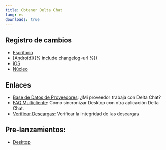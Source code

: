 ```yaml
---
title: Obtener Delta Chat
lang: es
downloads: true
---
```


## Registro de cambios

* [Escritorio](https://github.com/deltachat/deltachat-desktop/blob/master/CHANGELOG.md)
* [Android]({% include changelog-url %})
* [iOS](https://github.com/deltachat/deltachat-ios/blob/master/CHANGELOG.md)
* [Núcleo](https://github.com/deltachat/deltachat-core-rust/blob/master/CHANGELOG.md)

## Enlaces

* [Base de Datos de Proveedores](https://providers.delta.chat/): ¿Mi proveedor trabaja con Delta Chat?
* [FAQ Multicliente](help#multiclient): Cómo sincronizar Desktop con otra aplicación Delta Chat.
* [Verificar Descargas](verify-downloads): Verificar la integridad de las descargas

## Pre-lanzamientos:
* [Desktop](https://download.delta.chat/desktop/preview/)
